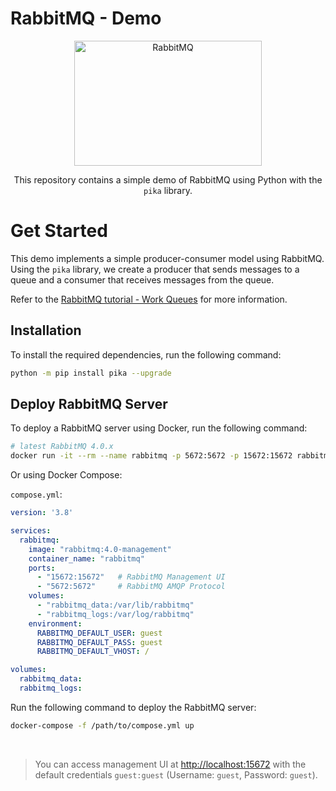# RabbitMQ - Demo

<div align="center">
<img src="https://www.rabbitmq.com/img/rabbitmq-logo-with-name.svg" alt="RabbitMQ" width="300px" height="200px" />

This repository contains a simple demo of RabbitMQ using Python with the `pika` library.
</div>

# Get Started

This demo implements a simple producer-consumer model using RabbitMQ. Using the `pika` library, we create a producer that sends messages to a queue and a consumer that receives messages from the queue.

Refer to the [RabbitMQ tutorial - Work Queues](https://www.rabbitmq.com/tutorials/tutorial-two-python) for more information.

## Installation

To install the required dependencies, run the following command:

```bash
python -m pip install pika --upgrade
```

## Deploy RabbitMQ Server

To deploy a RabbitMQ server using Docker, run the following command:

```bash
# latest RabbitMQ 4.0.x
docker run -it --rm --name rabbitmq -p 5672:5672 -p 15672:15672 rabbitmq:4.0-management
```

Or using Docker Compose:

`compose.yml`:

```yaml
version: '3.8'

services:
  rabbitmq:
    image: "rabbitmq:4.0-management"
    container_name: "rabbitmq"
    ports:
      - "15672:15672"   # RabbitMQ Management UI
      - "5672:5672"     # RabbitMQ AMQP Protocol
    volumes:
      - "rabbitmq_data:/var/lib/rabbitmq"
      - "rabbitmq_logs:/var/log/rabbitmq"
    environment:
      RABBITMQ_DEFAULT_USER: guest
      RABBITMQ_DEFAULT_PASS: guest
      RABBITMQ_DEFAULT_VHOST: /

volumes:
  rabbitmq_data:
  rabbitmq_logs:
```

Run the following command to deploy the RabbitMQ server:

```bash
docker-compose -f /path/to/compose.yml up
```

<br />

> You can access management UI at [http://localhost:15672](http://localhost:15672) with the default credentials `guest:guest` (Username: `guest`, Password: `guest`).